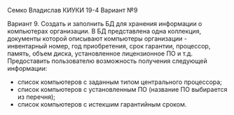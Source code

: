 Семко Владислав КИУКИ 19-4 Вариант №9

Вариант 9. Создать и заполнить БД для хранения информации о компьютерах организации. В БД представлена одна коллекция, документы которой описывают компьютеры организации - инвентарный номер, год приобретения, срок гарантии, процессор, память, объем диска, установленное лицензионное ПО и т.д.
Предоставить пользователю возможность получения следующей информации:
- список компьютеров с заданным типом центрального процессора;
- список компьютеров с установленным ПО (название ПО выбирается из перечня);
- список компьютеров с истекшим гарантийным сроком.